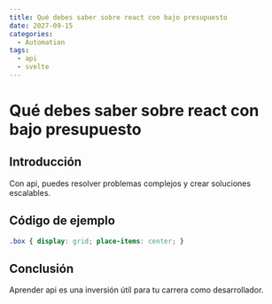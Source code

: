 ```yaml
---
title: Qué debes saber sobre react con bajo presupuesto
date: 2027-09-15
categories:
  - Automation
tags:
  - api
  - svelte
---
```


# Qué debes saber sobre react con bajo presupuesto

## Introducción

Con api, puedes resolver problemas complejos y crear soluciones escalables.

## Código de ejemplo

```css
.box { display: grid; place-items: center; }
```

## Conclusión

Aprender api es una inversión útil para tu carrera como desarrollador.